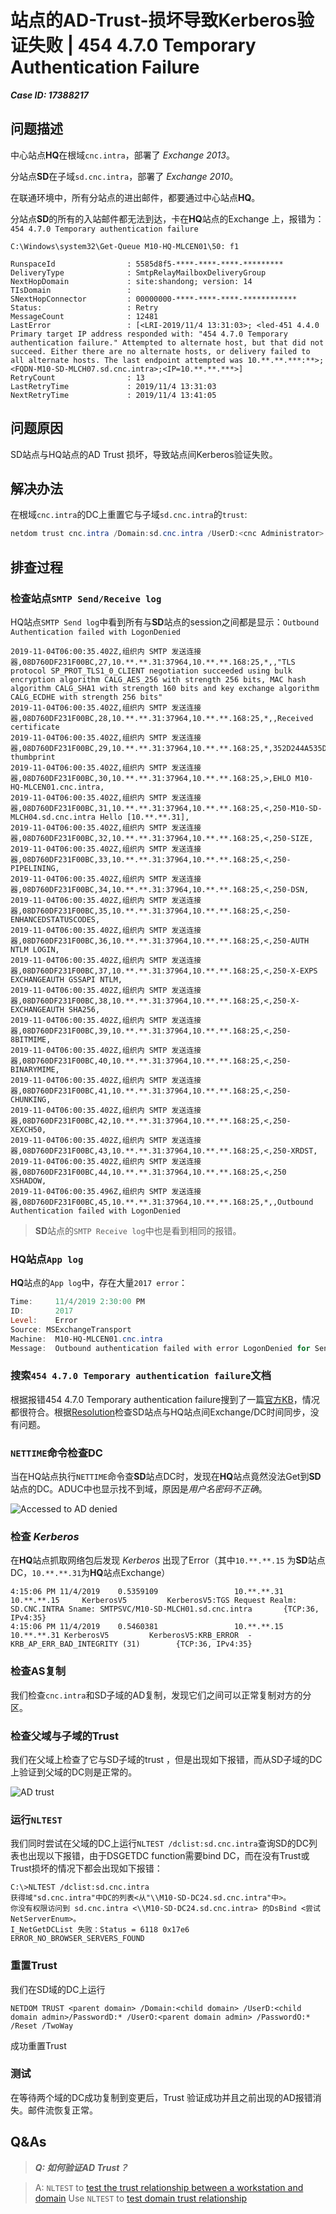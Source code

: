 # 站点的AD-Trust-损坏导致Kerberos验证失败 | 454 4.7.0 Temporary Authentication Failure

***Case ID: 17388217***

## 问题描述

中心站点**HQ**在根域`cnc.intra`，部署了 _Exchange 2013_。

分站点**SD**在子域`sd.cnc.intra`，部署了 _Exchange 2010_。

在联通环境中，所有分站点的进出邮件，都要通过中心站点**HQ**。

分站点**SD**的所有的入站邮件都无法到达，卡在**HQ**站点的Exchange 上，报错为：`454 4.7.0 Temporary authentication failure`

``` pwsh-session hl_lines="10"
C:\Windows\system32\Get-Queue M10-HQ-MLCEN01\50: f1

RunspaceId                : 5585d8f5-****-****-****-*********
DeliveryType              : SmtpRelayMailboxDeliveryGroup
NextHopDomain             : site:shandong; version: 14
TIsDomain                 : 
SNextHopConnector         : 00000000-****-****-****-************
Status:                   : Retry
MessageCount              : 12481
LastError                 : [<LRI-2019/11/4 13:31:03>; <led-451 4.4.0 Primary target IP address responded with: "454 4.7.0 Temporary authentication failure." Attempted to alternate host, but that did not succeed. Either there are no alternate hosts, or delivery failed to all alternate hosts. The last endpoint attempted was 10.**.**.***:**>;<FQDN-M10-SD-MLCH07.sd.cnc.intra>;<IP=10.**.**.***>]
RetryCount                : 13
LastRetryTime             : 2019/11/4 13:31:03
NextRetryTime             : 2019/11/4 13:41:05
```

## 问题原因

SD站点与HQ站点的AD Trust 损坏，导致站点间Kerberos验证失败。

## 解决办法

在根域`cnc.intra`的DC上重置它与子域`sd.cnc.intra`的`trust`:

``` powershell
netdom trust cnc.intra /Domain:sd.cnc.intra /UserD:<cnc Administrator> /PasswordD:* /UserO:<sd  administrator> /PasswordO:* /Reset /TwoWay
```

## 排查过程

### 检查站点`SMTP Send/Receive log`

HQ站点`SMTP Send log`中看到所有与**SD**站点的session之间都是显示：`Outbound Authentication failed with LogonDenied`

``` pwsh-session hl_lines="19"
2019-11-04T06:00:35.402Z,组织内 SMTP 发送连接器,08D760DF231F00BC,27,10.**.**.31:37964,10.**.**.168:25,*,,"TLS protocol SP_PROT_TLS1_0_CLIENT negotiation succeeded using bulk encryption algorithm CALG_AES_256 with strength 256 bits, MAC hash algorithm CALG_SHA1 with strength 160 bits and key exchange algorithm CALG_ECDHE with strength 256 bits"
2019-11-04T06:00:35.402Z,组织内 SMTP 发送连接器,08D760DF231F00BC,28,10.**.**.31:37964,10.**.**.168:25,*,,Received certificate
2019-11-04T06:00:35.402Z,组织内 SMTP 发送连接器,08D760DF231F00BC,29,10.**.**.31:37964,10.**.**.168:25,*,352D244A535D94B576232ECC4A4000CFE06BE106,Certificate thumbprint
2019-11-04T06:00:35.402Z,组织内 SMTP 发送连接器,08D760DF231F00BC,30,10.**.**.31:37964,10.**.**.168:25,>,EHLO M10-HQ-MLCEN01.cnc.intra,
2019-11-04T06:00:35.402Z,组织内 SMTP 发送连接器,08D760DF231F00BC,31,10.**.**.31:37964,10.**.**.168:25,<,250-M10-SD-MLCH04.sd.cnc.intra Hello [10.**.**.31],
2019-11-04T06:00:35.402Z,组织内 SMTP 发送连接器,08D760DF231F00BC,32,10.**.**.31:37964,10.**.**.168:25,<,250-SIZE,
2019-11-04T06:00:35.402Z,组织内 SMTP 发送连接器,08D760DF231F00BC,33,10.**.**.31:37964,10.**.**.168:25,<,250-PIPELINING,
2019-11-04T06:00:35.402Z,组织内 SMTP 发送连接器,08D760DF231F00BC,34,10.**.**.31:37964,10.**.**.168:25,<,250-DSN,
2019-11-04T06:00:35.402Z,组织内 SMTP 发送连接器,08D760DF231F00BC,35,10.**.**.31:37964,10.**.**.168:25,<,250-ENHANCEDSTATUSCODES,
2019-11-04T06:00:35.402Z,组织内 SMTP 发送连接器,08D760DF231F00BC,36,10.**.**.31:37964,10.**.**.168:25,<,250-AUTH NTLM LOGIN,
2019-11-04T06:00:35.402Z,组织内 SMTP 发送连接器,08D760DF231F00BC,37,10.**.**.31:37964,10.**.**.168:25,<,250-X-EXPS EXCHANGEAUTH GSSAPI NTLM,
2019-11-04T06:00:35.402Z,组织内 SMTP 发送连接器,08D760DF231F00BC,38,10.**.**.31:37964,10.**.**.168:25,<,250-X-EXCHANGEAUTH SHA256,
2019-11-04T06:00:35.402Z,组织内 SMTP 发送连接器,08D760DF231F00BC,39,10.**.**.31:37964,10.**.**.168:25,<,250-8BITMIME,
2019-11-04T06:00:35.402Z,组织内 SMTP 发送连接器,08D760DF231F00BC,40,10.**.**.31:37964,10.**.**.168:25,<,250-BINARYMIME,
2019-11-04T06:00:35.402Z,组织内 SMTP 发送连接器,08D760DF231F00BC,41,10.**.**.31:37964,10.**.**.168:25,<,250-CHUNKING,
2019-11-04T06:00:35.402Z,组织内 SMTP 发送连接器,08D760DF231F00BC,42,10.**.**.31:37964,10.**.**.168:25,<,250-XEXCH50,
2019-11-04T06:00:35.402Z,组织内 SMTP 发送连接器,08D760DF231F00BC,43,10.**.**.31:37964,10.**.**.168:25,<,250-XRDST,
2019-11-04T06:00:35.402Z,组织内 SMTP 发送连接器,08D760DF231F00BC,44,10.**.**.31:37964,10.**.**.168:25,<,250 XSHADOW,
2019-11-04T06:00:35.496Z,组织内 SMTP 发送连接器,08D760DF231F00BC,45,10.**.**.31:37964,10.**.**.168:25,*,,Outbound Authentication failed with LogonDenied
```

> **SD**站点的`SMTP Receive log`中也是看到相同的报错。

### **HQ**站点`App log`

**HQ**站点的`App log`中，存在大量`2017 error`：

``` powershell
Time:     11/4/2019 2:30:00 PM
ID:       2017
Level:    Error
Source: MSExchangeTransport
Machine:  M10-HQ-MLCEN01.cnc.intra
Message:  Outbound authentication failed with error LogonDenied for Send connector 组织内 SMTP 发送连接器. The authentication mechanism is ExchangeAuth. The target is SMTPSVC/M10-SD-MLCH02.sd.cnc.intra.
```

### 搜索`454 4.7.0 Temporary authentication failure`文档

根据报错454 4.7.0 Temporary authentication failure搜到了一篇[官方KB](https://docs.microsoft.com/en-US/exchange/troubleshoot/client-connectivity/454-4-7-0-temporary-authentication-failure)，情况都很符合。根据[Resolution](https://docs.microsoft.com/en-US/exchange/troubleshoot/client-connectivity/454-4-7-0-temporary-authentication-failure#resolution)检查SD站点与HQ站点间Exchange/DC时间同步，没有问题。

### `NETTIME`命令检查DC

当在HQ站点执行`NETTIME`命令查**SD**站点DC时，发现在**HQ**站点竟然没法Get到**SD**站点的DC。ADUC中也显示找不到域，原因是*用户名密码不正确*。

![Accessed to AD denied](../images/ad-access-denial.jpg)

### 检查 _Kerberos_

在**HQ**站点抓取网络包后发现 _Kerberos_ 出现了Error（其中`10.**.**.15` 为**SD**站点DC，`10.**.**.31`为**HQ**站点Exchange）

``` pwsh-session linenums="217"
4:15:06 PM 11/4/2019    0.5359109                 10.**.**.31 10.**.**.15     KerberosV5         KerberosV5:TGS Request Realm: SD.CNC.INTRA Sname: SMTPSVC/M10-SD-MLCH01.sd.cnc.intra       {TCP:36, IPv4:35}
4:15:06 PM 11/4/2019    0.5460381                 10.**.**.15     10.**.**.31 KerberosV5         KerberosV5:KRB_ERROR  - KRB_AP_ERR_BAD_INTEGRITY (31)        {TCP:36, IPv4:35}
```

### 检查AS复制

我们检查`cnc.intra`和SD子域的AD复制，发现它们之间可以正常复制对方的分区。

### 检查父域与子域的Trust

我们在父域上检查了它与SD子域的trust ，但是出现如下报错，而从SD子域的DC上验证到父域的DC则是正常的。

![AD trust](../images/ad-trust.jpg)

### 运行`NLTEST`

我们同时尝试在父域的DC上运行`NLTEST /dclist:sd.cnc.intra`查询SD的DC列表也出现以下报错，由于DSGETDC function需要bind DC，而在没有Trust或Trust损坏的情况下都会出现如下报错：

``` doscon
C:\>NLTEST /dclist:sd.cnc.intra
获得域"sd.cnc.intra"中DC的列表<从"\\M10-SD-DC24.sd.cnc.intra"中>。
你没有权限访问到 sd.cnc.intra <\\M10-SD-DC24.sd.cnc.intra> 的DsBind <尝试 NetServerEnum>。
I_NetGetDCList 失败：Status = 6118 0x17e6 ERROR_NO_BROWSER_SERVERS_FOUND
```

### 重置Trust

我们在SD域的DC上运行

``` doscon
NETDOM TRUST <parent domain> /Domain:<child domain> /UserD:<child domain admin>/PasswordD:* /UserO:<parent domain admin> /PasswordO:* /Reset /TwoWay
```

成功重置Trust

### 测试

在等待两个域的DC成功复制到变更后，Trust 验证成功并且之前出现的AD报错消失。邮件流恢复正常。

## Q&As

> ***Q: 如何验证AD Trust？***

> A:
> `NLTEST` to [test the trust relationship between a workstation and domain](https://social.technet.microsoft.com/wiki/contents/articles/16067.nltest-to-test-the-trust-relationship-between-a-workstation-and-domain.aspx)
> Use `NLTEST` to [test domain trust relationship](https://gallery.technet.microsoft.com/Use-NLTEST-to-test-domain-1a752686)
